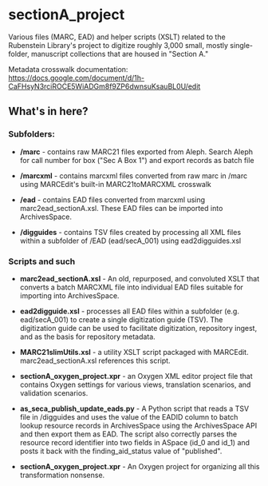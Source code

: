 # sectionA_project
Various files (MARC, EAD) and helper scripts (XSLT) related to the Rubenstein Library's project to digitize roughly 3,000 small, mostly single-folder, manuscript collections that are housed in "Section A."

Metadata crosswalk documentation: https://docs.google.com/document/d/1h-CaFHsyN3rciROCE5WiADGm8f9ZP6dwnsuKsauBL0U/edit

## What's in here?

### Subfolders:

* **/marc** - contains raw MARC21 files exported from Aleph. Search Aleph for call number for box ("Sec A Box 1") and export records as batch file

* **/marcxml** - contains marcxml files converted from raw marc in /marc using MARCEdit's built-in MARC21toMARCXML crosswalk

* **/ead** - contains EAD files converted from marcxml using marc2ead_sectionA.xsl. These EAD files can be imported into ArchivesSpace.

* **/digguides** - contains TSV files created by processing all XML files within a subfolder of /EAD (ead/secA_001) using ead2digguides.xsl

### Scripts and such
* **marc2ead_sectionA.xsl** - An old, repurposed, and convoluted XSLT that converts a batch MARCXML file into individual EAD files suitable for importing into ArchivesSpace.

* **ead2digguide.xsl** - processes all EAD files within a subfolder (e.g. ead/secA_001) to create a single digitization guide (TSV). The digitization guide can be used to facilitate digitization, repository ingest, and as the basis for repository metadata.

* **MARC21slimUtils.xsl** - a utility XSLT script packaged with MARCEdit. marc2ead_sectionA.xsl references this script.

* **sectionA_oxygen_project.xpr** - an Oxygen XML editor project file that contains Oxygen settings for various views, translation scenarios, and validation scenarios.

* **as_seca_publish_update_eads.py** - A Python script that reads a TSV file in /digguides and uses the value of the EADID column to batch lookup resource records in ArchivesSpace using the ArchivesSpace API and then export them as EAD. The script also correctly parses the resource record identifier into two fields in ASpace (id_0 and id_1) and posts it back with the finding_aid_status value of "published".

* **sectionA_oxygen_project.xpr** - An Oxygen project for organizing all this transformation nonsense.
